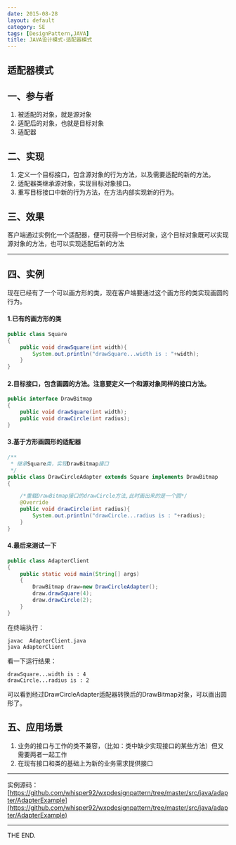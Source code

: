 ```yaml
---
date: 2015-08-28
layout: default
category: SE
tags: [DesignPattern,JAVA]
title: JAVA设计模式-适配器模式
---
```

## 适配器模式

## 一、参与者

1. 被适配的对象，就是源对象
2. 适配后的对象，也就是目标对象
3. 适配器

<!--more-->

## 二、实现

1. 定义一个目标接口，包含源对象的行为方法，以及需要适配的新的方法。
2. 适配器类继承源对象，实现目标对象接口。
3. 重写目标接口中新的行为方法，在方法内部实现新的行为。

## 三、效果

客户端通过实例化一个适配器，便可获得一个目标对象，这个目标对象既可以实现源对象的方法，也可以实现适配后新的方法

- - -

## 四、实例

现在已经有了一个可以画方形的类，现在客户端要通过这个画方形的类实现画圆的行为。

#### 1.已有的画方形的类

```java
public class Square
{
    public void drawSquare(int width){
        System.out.println("drawSquare...width is : "+width);
    }
}
```

#### 2.目标接口，包含画圆的方法。注意要定义一个和源对象同样的接口方法。

```java
public interface DrawBitmap
{
    public void drawSquare(int width);
    public void drawCircle(int radius);
}
```

#### 3.基于方形画圆形的适配器

```java
/**
 * 继承Square类，实现DrawBitmap接口
 */
public class DrawCircleAdapter extends Square implements DrawBitmap
{

    /*重载DrawBitmap接口的drawCircle方法,此时画出来的是一个圆*/
    @Override
    public void drawCircle(int radius){
        System.out.println("drawCircle...radius is : "+radius);
    }
}
```

#### 4.最后来测试一下

```java
public class AdapterClient
{
    public static void main(String[] args)
    {
        DrawBitmap draw=new DrawCircleAdapter();
        draw.drawSquare(4);
        draw.drawCircle(2);
    }
}
```

在终端执行：

```
javac  AdapterClient.java
java AdapterClient
```

看一下运行结果：

```
drawSquare...width is : 4
drawCircle...radius is : 2
```

可以看到经过DrawCircleAdapter适配器转换后的DrawBitmap对象，可以画出圆形了。

## 五、应用场景

1. 业务的接口与工作的类不兼容，（比如：类中缺少实现接口的某些方法）但又需要两者一起工作
2. 在现有接口和类的基础上为新的业务需求提供接口

- - -

实例源码：[https://github.com/whisper92/wxpdesignpattern/tree/master/src/java/adapter/AdapterExample](https://github.com/whisper92/wxpdesignpattern/tree/master/src/java/adapter/AdapterExample)

- - -
THE END.

